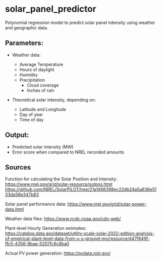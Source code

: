 # solar_panel_predictor

Polynomial regression model to predict solar panel intensity using weather and geographic data. 

## Parameters:
- Weather data:
    - Average Temperature
    - Hours of daylight
    - Humidity
    - Precipitation
        - Cloud coverage
        - Inches of rain

- Theoretical solar intensity, depending on:
    - Latitude and Longitude
    - Day of year
    - Time of day

## Output:
- Predicted solar intensity (MW)
- Error score when compared to NREL recorded amounts

## Sources
Function for calculating the Solar Position and Intensity:
https://www.nrel.gov/grid/solar-resource/solpos.html
https://github.com/NREL/SolarPILOT/tree/21a1466398ec22db24a5a838e5133da58e347b83

Solar panel performance data:
https://www.nrel.gov/grid/solar-power-data.html

Weather data files:
https://www.ncdc.noaa.gov/cdo-web/

Plant-level Hourly Generation estimates:
https://catalog.data.gov/dataset/utility-scale-solar-2022-edition-analysis-of-empirical-plant-level-data-from-u-s-ground-mo/resource/d47f849f-ffc5-4356-8bae-5207fc9c8ba0

Actual PV power generation:
https://pvdata.nist.gov/

